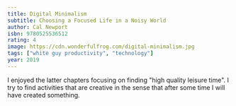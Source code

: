 ```yaml
---
title: Digital Minimalism
subtitle: Choosing a Focused Life in a Noisy World
author: Cal Newport
isbn: 9780525536512
rating: 4
image: https://cdn.wonderfulfrog.com/digital-minimalism.jpg
tags: ["white guy productivity", "technology"]
year: 2019
---
```


I enjoyed the latter chapters focusing on finding "high quality leisure time". I try to find activities that are creative in the sense that after some time I will have created something.
